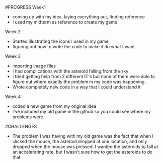 #PROGRESS
Week1
- coming up with my idea, laying everything out, finding reference
- I used my midterm as reference to create my game

Week 2
- Started illustrating the icons I used in my game
- figuring out how to write the code to make it do what I want

Week 3
- importing image files
- I had complications with the asteroid falling from the sky
- I tried getting help from 2 different IT's but none of them were able to figure out where exactly the problem in my code was happening.
- Wrote completely new code in a way that I could understand it

Week 4
- coded a new game from my original idea
- I've included my old game in the github so you could see where my problems were.


#CHALLENGES
- The problem I was having with my old game was the fact that when I clicked the mouse, the asteroid dropped at one location, and only dropped when the mouse was pressed. I wanted the asteroids to fall at an accelerating rate, but I wasn't sure how to get the asteroids to do that. 
